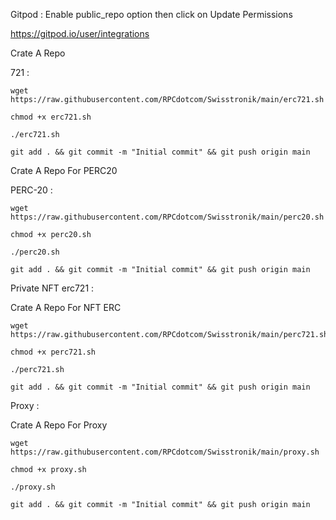 Gitpod : Enable public_repo option then click on Update Permissions

https://gitpod.io/user/integrations

Crate A Repo 

721 : 

```console
wget https://raw.githubusercontent.com/RPCdotcom/Swisstronik/main/erc721.sh
```

```console
chmod +x erc721.sh
```

```console
./erc721.sh
```

```console
git add . && git commit -m "Initial commit" && git push origin main
```
Crate A Repo For PERC20

PERC-20 : 

```console
wget https://raw.githubusercontent.com/RPCdotcom/Swisstronik/main/perc20.sh
```

```console
chmod +x perc20.sh
```

```console
./perc20.sh
```

```console
git add . && git commit -m "Initial commit" && git push origin main
```

Private NFT erc721 : 

Crate A Repo For NFT ERC 

```console
wget https://raw.githubusercontent.com/RPCdotcom/Swisstronik/main/perc721.sh
```

```console
chmod +x perc721.sh
```

```console
./perc721.sh
```

```console
git add . && git commit -m "Initial commit" && git push origin main
```

Proxy : 

Crate A Repo For Proxy

```console
wget https://raw.githubusercontent.com/RPCdotcom/Swisstronik/main/proxy.sh
```

```console
chmod +x proxy.sh
```

```console
./proxy.sh
```

```console
git add . && git commit -m "Initial commit" && git push origin main
```
